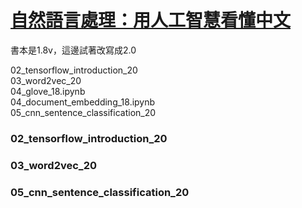 
# [自然語言處理：用人工智慧看懂中文](https://www.books.com.tw/products/0010774772) 
書本是1.8v，這邊試著改寫成2.0

02_tensorflow_introduction_20   
03_word2vec_20  
04_glove_18.ipynb  
04_document_embedding_18.ipynb   
05_cnn_sentence_classification_20  


### 02_tensorflow_introduction_20
### 03_word2vec_20
### 05_cnn_sentence_classification_20


